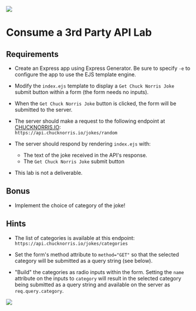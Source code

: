 <img src="https://i.imgur.com/294n16z.png">

# Consume a 3rd Party API Lab

## Requirements

- Create an Express app using Express Generator. Be sure to specify `-e` to configure the app to use the EJS template engine.

- Modify the `index.ejs` template to display a `Get Chuck Norris Joke` submit button within a form (the form needs no inputs).

- When the `Get Chuck Norris Joke` button is clicked, the form will be submitted to the server.

- The server should make a request to the following endpoint at [CHUCKNORRIS.IO](https://api.chucknorris.io/):<br>`https://api.chucknorris.io/jokes/random`

- The server should respond by rendering `index.ejs` with:

  - The text of the joke received in the API's response.
  - The `Get Chuck Norris Joke` submit button

- This lab is not a deliverable.

## Bonus

- Implement the choice of category of the joke!

## Hints

- The list of categories is available at this endpoint:<br>`https://api.chucknorris.io/jokes/categories`

- Set the form's method attribute to `method="GET"` so that the selected category will be submitted as a query string (see below).

- "Build" the categories as radio inputs within the form. Setting the `name` attribute on the inputs to `category` will result in the selected category being submitted as a query string and available on the server as `req.query.category`.

<img src="https://i.imgur.com/nVr5KUi.png">
